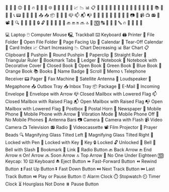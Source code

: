 🌟
📁
🔗
😊
🚀
🎉
🔥
🌈
🎨
🌟
🌐
📂
📁
📄
📅
📆
📈
📉
📊
📋
📌
📍
📎
📏
📐
📑
📒
📓
📔
📕
📖
📗
📘
📙
📚
📛
📜
📝
📞
📟
📠
📡
📢
📣
📤
📥
📦
📧
📨
📩
📪
📫
📬
📭
📮
📯
📰
📱
📲
📳
📴
📵
📶
📷
📸
📹
📺
📻
📼
📽️
📿
🔍
🔎
🔏
🔐
🔑
🔒
🔓
🔔
🔕
🔖
🔗
🔘
🔙
🔚
🔛
🔜
🔝
🔞
🔟
🔠
🔡
🔢
🔣
🔤
🔥
🔦
🔧
🔨
🔩

💻 Laptop
🖱️ Computer Mouse
🖳 Trackball
⌨️ Keyboard
🖨️ Printer
📁 File Folder
📂 Open File Folder
📄 Page Facing Up
📅 Calendar
📆 Tear-Off Calendar
📇 Card Index
📈 Chart Increasing
📉 Chart Decreasing
📊 Bar Chart
📋 Clipboard
📌 Pushpin
📍 Round Pushpin
📎 Paperclip
📏 Straight Ruler
📐 Triangular Ruler
📑 Bookmark Tabs
📒 Ledger
📓 Notebook
📔 Notebook with Decorative Cover
📕 Closed Book
📖 Open Book
📗 Green Book
📘 Blue Book
📙 Orange Book
📚 Books
📛 Name Badge
📜 Scroll
📝 Memo
📞 Telephone Receiver
📟 Pager
📠 Fax Machine
📡 Satellite Antenna
📢 Loudspeaker
📣 Megaphone
📤 Outbox Tray
📥 Inbox Tray
📦 Package
📧 E-Mail
📨 Incoming Envelope
📩 Envelope with Arrow
📪 Closed Mailbox with Lowered Flag
📫 Closed Mailbox with Raised Flag
📬 Open Mailbox with Raised Flag
📭 Open Mailbox with Lowered Flag
📮 Postbox
📯 Postal Horn
📰 Newspaper
📱 Mobile Phone
📲 Mobile Phone with Arrow
📳 Vibration Mode
📴 Mobile Phone Off
📵 No Mobile Phones
📶 Antenna Bars
📷 Camera
📸 Camera with Flash
📹 Video Camera
📺 Television
📻 Radio
📼 Videocassette
📽️ Film Projector
📿 Prayer Beads
🔍 Magnifying Glass Tilted Left
🔎 Magnifying Glass Tilted Right
🔏 Locked with Pen
🔐 Locked with Key
🔑 Key
🔒 Locked
🔓 Unlocked
🔔 Bell
🔕 Bell with Slash
🔖 Bookmark
🔗 Link
🔘 Radio Button
🔙 Back Arrow
🔚 End Arrow
🔛 On! Arrow
🔜 Soon Arrow
🔝 Top Arrow
🔞 No One Under Eighteen
🔟 Keycap: 10
⌨️ Keyboard
⏏️ Eject Button
⏩ Fast-Forward Button
⏪ Rewind Button
⏫ Fast Up Button
⏬ Fast Down Button
⏭️ Next Track Button
⏮️ Last Track Button
⏯️ Play or Pause Button
⏰ Alarm Clock
⏱️ Stopwatch
⏲️ Timer Clock
⏳ Hourglass Not Done
⏸️ Pause Button
